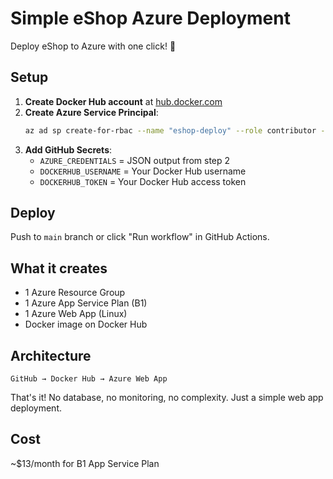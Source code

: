 # Simple eShop Azure Deployment

Deploy eShop to Azure with one click! 🚀

## Setup

1. **Create Docker Hub account** at [hub.docker.com](https://hub.docker.com)
2. **Create Azure Service Principal**:
   ```bash
   az ad sp create-for-rbac --name "eshop-deploy" --role contributor --scopes /subscriptions/{subscription-id} --sdk-auth
   ```
3. **Add GitHub Secrets**:
   - `AZURE_CREDENTIALS` = JSON output from step 2
   - `DOCKERHUB_USERNAME` = Your Docker Hub username
   - `DOCKERHUB_TOKEN` = Your Docker Hub access token

## Deploy

Push to `main` branch or click "Run workflow" in GitHub Actions.

## What it creates

- 1 Azure Resource Group
- 1 Azure App Service Plan (B1)
- 1 Azure Web App (Linux)
- Docker image on Docker Hub

## Architecture

```
GitHub → Docker Hub → Azure Web App
```

That's it! No database, no monitoring, no complexity. Just a simple web app deployment.

## Cost

~$13/month for B1 App Service Plan